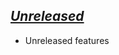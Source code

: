 ## [_Unreleased_](https://github.com/freckle/hs-opentelemetry-awsxray/compare/v__...main)

- Unreleased features
